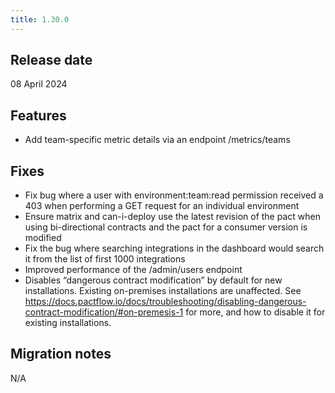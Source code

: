 ```yaml
---
title: 1.30.0
---
```


## Release date

08 April 2024

## Features

* Add team-specific metric details via an endpoint /metrics/teams

## Fixes

* Fix bug where a user with environment:team:read permission received a 403 when performing a GET request for an individual environment
* Ensure matrix and can-i-deploy use the latest revision of the pact when using bi-directional contracts and the pact for a consumer version is modified
* Fix the bug where searching integrations in the dashboard would search it from the list of first 1000 integrations
* Improved performance of the /admin/users endpoint
* Disables “dangerous contract modification” by default for new installations. Existing on-premises installations are unaffected. See https://docs.pactflow.io/docs/troubleshooting/disabling-dangerous-contract-modification/#on-premesis-1 for more, and how to disable it for existing installations.

## Migration notes

N/A


